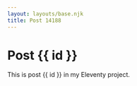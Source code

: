 ```yaml
---
layout: layouts/base.njk
title: Post 14188
---
```


# Post {{ id }}

This is post {{ id }} in my Eleventy project.
